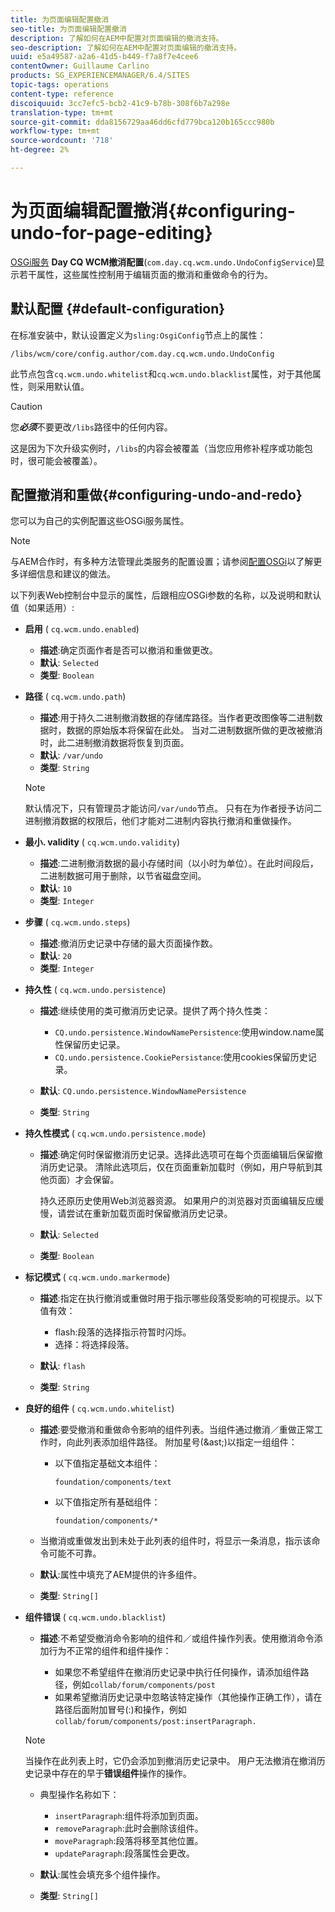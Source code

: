 ```yaml
---
title: 为页面编辑配置撤消
seo-title: 为页面编辑配置撤消
description: 了解如何在AEM中配置对页面编辑的撤消支持。
seo-description: 了解如何在AEM中配置对页面编辑的撤消支持。
uuid: e5a49587-a2a6-41d5-b449-f7a8f7e4cee6
contentOwner: Guillaume Carlino
products: SG_EXPERIENCEMANAGER/6.4/SITES
topic-tags: operations
content-type: reference
discoiquuid: 3cc7efc5-bcb2-41c9-b78b-308f6b7a298e
translation-type: tm+mt
source-git-commit: dda8156729aa46dd6cfd779bca120b165ccc980b
workflow-type: tm+mt
source-wordcount: '718'
ht-degree: 2%

---
```



# 为页面编辑配置撤消{#configuring-undo-for-page-editing}

[OSGi服务](/help/sites-deploying/configuring-osgi.md) **Day CQ WCM撤消配置**(`com.day.cq.wcm.undo.UndoConfigService`)显示若干属性，这些属性控制用于编辑页面的撤消和重做命令的行为。

## 默认配置 {#default-configuration}

在标准安装中，默认设置定义为`sling:OsgiConfig`节点上的属性：

`/libs/wcm/core/config.author/com.day.cq.wcm.undo.UndoConfig`

此节点包含`cq.wcm.undo.whitelist`和`cq.wcm.undo.blacklist`属性，对于其他属性，则采用默认值。

>[!CAUTION]
>
>您&#x200B;***必须***&#x200B;不要更改`/libs`路径中的任何内容。
>
>这是因为下次升级实例时，`/libs`的内容会被覆盖（当您应用修补程序或功能包时，很可能会被覆盖）。

## 配置撤消和重做{#configuring-undo-and-redo}

您可以为自己的实例配置这些OSGi服务属性。

>[!NOTE]
>
>与AEM合作时，有多种方法管理此类服务的配置设置；请参阅[配置OSGi](/help/sites-deploying/configuring-osgi.md)以了解更多详细信息和建议的做法。

以下列表Web控制台中显示的属性，后跟相应OSGi参数的名称，以及说明和默认值（如果适用）:

* **启用**
( 
`cq.wcm.undo.enabled`)

   * **描述**:确定页面作者是否可以撤消和重做更改。
   * **默认**:  `Selected`
   * **类型**: `Boolean`

* **路径**
( 
`cq.wcm.undo.path`)

   * **描述**:用于持久二进制撤消数据的存储库路径。当作者更改图像等二进制数据时，数据的原始版本将保留在此处。 当对二进制数据所做的更改被撤消时，此二进制撤消数据将恢复到页面。
   * **默认**:  `/var/undo`
   * **类型**: `String`

   >[!NOTE]
   >
   >默认情况下，只有管理员才能访问`/var/undo`节点。 只有在为作者授予访问二进制撤消数据的权限后，他们才能对二进制内容执行撤消和重做操作。

* **最小. validity**
( 
`cq.wcm.undo.validity`)

   * **描述**:二进制撤消数据的最小存储时间（以小时为单位）。在此时间段后，二进制数据可用于删除，以节省磁盘空间。
   * **默认**:  `10`
   * **类型**: `Integer`

* **步骤**
( 
`cq.wcm.undo.steps`)

   * **描述**:撤消历史记录中存储的最大页面操作数。
   * **默认**:  `20`
   * **类型**: `Integer`

* **持久性**
( 
`cq.wcm.undo.persistence`)

   * **描述**:继续使用的类可撤消历史记录。提供了两个持久性类：

      * `CQ.undo.persistence.WindowNamePersistence`:使用window.name属性保留历史记录。
      * `CQ.undo.persistence.CookiePersistance`:使用cookies保留历史记录。
   * **默认**:  `CQ.undo.persistence.WindowNamePersistence`
   * **类型**: `String`


* **持久性模式**
( 
`cq.wcm.undo.persistence.mode`)

   * **描述**:确定何时保留撤消历史记录。选择此选项可在每个页面编辑后保留撤消历史记录。 清除此选项后，仅在页面重新加载时（例如，用户导航到其他页面）才会保留。

      持久还原历史使用Web浏览器资源。 如果用户的浏览器对页面编辑反应缓慢，请尝试在重新加载页面时保留撤消历史记录。

   * **默认**:  `Selected`
   * **类型**: `Boolean`

* **标记模式**
( 
`cq.wcm.undo.markermode`)

   * **描述**:指定在执行撤消或重做时用于指示哪些段落受影响的可视提示。以下值有效：

      * flash:段落的选择指示符暂时闪烁。
      * 选择：将选择段落。
   * **默认**:  `flash`
   * **类型**: `String`


* **良好的组件**
( 
`cq.wcm.undo.whitelist`)

   * **描述**:要受撤消和重做命令影响的组件列表。当组件通过撤消／重做正常工作时，向此列表添加组件路径。 附加星号(&amp;ast;)以指定一组组件：

      * 以下值指定基础文本组件：

         `foundation/components/text`

      * 以下值指定所有基础组件：

         `foundation/components/*`
   * 当撤消或重做发出到未处于此列表的组件时，将显示一条消息，指示该命令可能不可靠。

   * **默认**:属性中填充了AEM提供的许多组件。
   * **类型**: `String[]`


* **组件错误**
( 
`cq.wcm.undo.blacklist`)

   * **描述**:不希望受撤消命令影响的组件和／或组件操作列表。使用撤消命令添加行为不正常的组件和组件操作：

      * 如果您不希望组件在撤消历史记录中执行任何操作，请添加组件路径，例如`collab/forum/components/post`
      * 如果希望撤消历史记录中忽略该特定操作（其他操作正确工作），请在路径后面附加冒号(:)和操作，例如`collab/forum/components/post:insertParagraph.`

   >[!NOTE]
   >
   >当操作在此列表上时，它仍会添加到撤消历史记录中。 用户无法撤消在撤消历史记录中存在的早于&#x200B;**错误组件**&#x200B;操作的操作。

   * 典型操作名称如下：

      * `insertParagraph`:组件将添加到页面。
      * `removeParagraph`:此时会删除该组件。
      * `moveParagraph`:段落将移至其他位置。
      * `updateParagraph`:段落属性会更改。
   * **默认**:属性会填充多个组件操作。
   * **类型**: `String[]`





